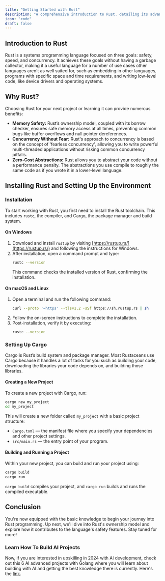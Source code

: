 ```yaml
---
title: "Getting Started with Rust"
description: "A comprehensive introduction to Rust, detailing its advantages, installation, and initial setup with Cargo, Rust’s build system and package manager."
icon: "code"
draft: false
---
```


## Introduction to Rust

Rust is a systems programming language focused on three goals: safety, speed, and concurrency. It achieves these goals without having a garbage collector, making it a useful language for a number of use cases other languages aren’t as well suited for, such as embedding in other languages, programs with specific space and time requirements, and writing low-level code, like device drivers and operating systems.

## Why Rust?

Choosing Rust for your next project or learning it can provide numerous benefits:

- **Memory Safety:** Rust’s ownership model, coupled with its borrow checker, ensures safe memory access at all times, preventing common bugs like buffer overflows and null pointer dereferences.
- **Concurrency Without Fear:** Rust's approach to concurrency is based on the concept of 'fearless concurrency', allowing you to write powerful multi-threaded applications without risking common concurrency pitfalls.
- **Zero-Cost Abstractions:** Rust allows you to abstract your code without a performance penalty. The abstractions you use compile to roughly the same code as if you wrote it in a lower-level language.

## Installing Rust and Setting Up the Environment

### Installation

To start working with Rust, you first need to install the Rust toolchain. This includes `rustc`, the compiler, and Cargo, the package manager and build system.

#### On Windows

1. Download and install `rustup` by visiting [https://rustup.rs/](https://rustup.rs/) and following the instructions for Windows.
2. After installation, open a command prompt and type:
   ```bash
   rustc --version
   ```
   This command checks the installed version of Rust, confirming the installation.

#### On macOS and Linux

1. Open a terminal and run the following command:
   ```bash
   curl --proto '=https' --tlsv1.2 -sSf https://sh.rustup.rs | sh
   ```
2. Follow the on-screen instructions to complete the installation.
3. Post-installation, verify it by executing:
   ```bash
   rustc --version
   ```

### Setting Up Cargo

Cargo is Rust’s build system and package manager. Most Rustaceans use Cargo because it handles a lot of tasks for you such as building your code, downloading the libraries your code depends on, and building those libraries.

#### Creating a New Project

To create a new project with Cargo, run:

```bash
cargo new my_project
cd my_project
```

This will create a new folder called `my_project` with a basic project structure:

- `Cargo.toml` — the manifest file where you specify your dependencies and other project settings.
- `src/main.rs` — the entry point of your program.

#### Building and Running a Project

Within your new project, you can build and run your project using:

```bash
cargo build
cargo run
```

`cargo build` compiles your project, and `cargo run` builds and runs the compiled executable.

## Conclusion

You're now equipped with the basic knowledge to begin your journey into Rust programming. Up next, we'll dive into Rust's ownership model and explore how it contributes to the language's safety features. Stay tuned for more!

### Learn How To Build AI Projects

Now, if you are interested in upskilling in 2024 with AI development, check out this 6 AI advanced projects with Golang where you will learn about building with AI and getting the best knowledge there is currently. Here's the [link](https://akhilsharmatech.gumroad.com/l/zgxqq).
